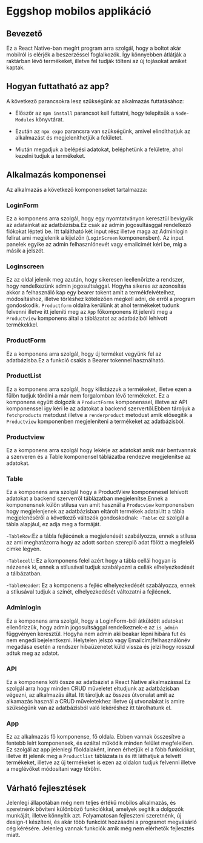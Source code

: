 # Eggshop mobilos applikáció

## Bevezető
Ez a React Native-ban megírt program arra szolgál, hogy a boltot akár mobilról is elérjék a beszerzéssel foglalkozók. Így könnyebben átlátják a raktárban lévő termékeket, illetve fel tudják tölteni az új tojásokat amiket kaptak.

## Hogyan futtatható az app?
A következő parancsokra lesz szükségünk az alkalmazás futtatásához:

- Először az `npm install` parancsot kell futtatni, hogy telepítsük a `Node-Modules` könyvtárat.

- Ezután az `npx expo` parancsra van szükségünk, amivel elindíthatjuk az alkalmazást és megjeleníthetjük a felületet.

- Miután megadjuk a belépési adatokat, beléphetünk a felületre, ahol kezelni tudjuk a termékeket.

## Alkalmazás komponensei
Az alkalmazás a következő komponenseket tartalmazza:

### LoginForm
Ez a komponens arra szolgál, hogy egy nyomtatványon keresztül bevigyük az adatainkat az adatbázisba.Ez csak az admin jogosultásggal rendelkező fiókokat lépteti be. Itt találtható két input rész illetve maga az Adminlogin felirat ami megjelenik a kijelzőn (`LoginScreen` komponensben). Az input panelek egyike az admin felhasznlónevét vagy emailcimét kéri be, míg a másik a jelszót.  

### Loginscreen
Ez az oldal jelenik meg azután, hogy sikeresen leellenőrizte a rendszer, hogy rendelkezünk admin jogosultsággal. Hogyha sikeres az azonosítás akkor a felhasználó kap egy bearer tokent amit a termékfelvételhez, módosításhoz, illetve törléshez kötelezően megkell adni, de erről a program gondoskodik. 
 `Productform` oldalra kerülünk át ahol termékeket tudunk felvenni illetve itt jeleníti meg az `App` főkomponens itt jeleníti meg a `Productview` komponens által a táblázatot az adatbáziból lehívott termékekkel.

### ProductForm
Ez a komponens arra szolgál, hogy új terméket vegyünk fel az adatbázisba.Ez a funkció csakis a Bearer tokennel használható.

### ProductList
Ez a komponens arra szolgál, hogy kilistázzuk a termékeket, illetve ezen a fülön tudjuk törölni a már nem forgalomban lévő termékeket. Ez a komponens együtt dolgozik a `ProductForms` komponenssel, illetve az API komponenssel igy kéri le az adatokat a backend szervertől.Ebben tároljuk a `fetchproducts` metodust illetve a `renderproduct` metodust amik elősegítik a `Productview` komponenben megjeleníteni a termékeket az adatbázisból.

### Productview
Ez a komponens arra szolgál hogy lekérje az adatokat amik már bentvannak a szerveren és a Table komponensel táblázatba rendezve megjelenítse az adatokat.
### Table
Ez a komponens arra szolgál hogy a ProductView komponenesel lehívott adatokat a backend szerverről táblázatban megjelenítse.Ennek a komponensnek külön stílusa van amit használ a `Producview` komponensben hogy megjelenjenek az adatbázisban eltárolt termékek adatai.Itt  a tábla megjelenéséről a következő változók gondoskodnak:
-`Table`: ez szolgál a tábla alapjául, ez adja meg a formáját.

-`TableRow`:Ez a tábla fejlécének a megjelenését szabályozza, ennek a stílusa az ami meghatázorra hogy az adott sorban szereplő adat fölött a megfelelő cimke legyen.

-`Tablecell`: Ez a komponens felel azért hogy a tábla cellái hogyan is nézzenek ki, ennek a stílusával tudjuk szabályozni a cellák elhelyezkedését a tálbázatban.

-`TableHeader`: Ez a komponens a fejléc elhelyezkedését szabályozza, ennek a stlíusával tudjuk a színét, elhelyezkedését változatni a fejlécnek.

### Adminlogin
Ez a komponens arra szolgál, hogy a LoginForm-ból átküldött adatokat ellenőrizzük, hogy admin jogosultsággal rendelkeznek-e az `is_admin` függvényen keresztül. Hogyha nem admin aki beakar lépni hibára fut és nem engedi bejelentkezni. Helytelen jelszó vagy Emailcím/felhasználónév megadása esetén a rendszer hibaüzenetet küld vissza és jelzi hogy rosszul adtuk meg az adatot.

### API
Ez a komponens köti össze az adatbázist a React Native alkalmazással.Ez szolgál arra hogy minden CRUD műveletet eltudjunk az adatbázisban végezni, az alkalmazás által. Itt tároljuk az összes útvonalat amit az alkamazás használ
a CRUD műveletekhez illetve új utvonalakat is amire szükségünk van az adatbázisból való lekéréshez itt tárolhatunk el.

### App
Ez az alkalmazás fő komponense, fő oldala. Ebben vannak összesítve a fentebb leírt komponensek, és ezáltal működik minden felület megfelelően. Ez szolgál az app jelenlegi főoldalaként, innen érhetjük el a föbb funkciókat, illetve itt jelenik meg a `Productlist` táblázata is és itt láthatjuk a felvett termékeket, illetve az új termékeket is ezen az oldalon tudjuk felvenni illetve a meglévőket módosítani vagy törölni. 

## Várható fejlesztések
Jelenlegi állapotában még nem teljes értékű mobilos alkalmazás, és szeretnénk bővíteni különböző funkciókkal, amelyek segítik a dolgozók munkáját, illetve könnyítik azt. Folyamatosan fejleszteni szeretnénk, új design-t készíteni, és akár több funkciót hozzáadni a programot megvásárló cég kérésére. Jelenleg vannak funkciók amik még nem elérhetők fejlesztés miatt. 